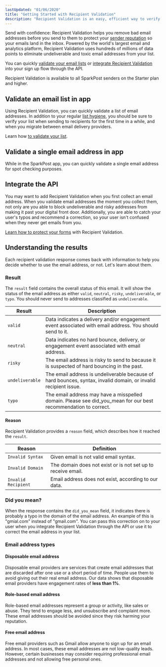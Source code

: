 ```yaml
---
lastUpdated: "01/06/2020"
title: "Getting Started with Recipient Validation"
description: "Recipient Validation is an easy, efficient way to verify that email addresses are valid before you send."
---
```


Send with confidence: Recipient Validation helps you remove bad email addresses before you send to them to protect your [sender reputation](https://www.sparkpost.com/email-deliverability-guide/sender-reputation/) so your emails land in the inbox. Powered by the world's largest email and analytics platform, Recipient Validation uses hundreds of millions of data points to eliminate undeliverable and toxic email addresses from your list.

You can quickly [validate your email lists](./validate-an-email-list/) or [integrate Recipient Validation](./integration-guide/) into your sign up flow through the API.

Recipient Validation is available to all SparkPost senders on the Starter plan and higher.

## Validate an email list in app

Using Recipient Validation, you can quickly validate a list of email addresses. In addition to your regular [list hygiene](https://www.sparkpost.com/blog/sending-email-to-inactive-users/), you should be sure to verify your list when sending to recipients for the first time in a while, and when you migrate between email delivery providers.

Learn how [to validate your list](./validate-an-email-list/).

## Validate a single email address in app

While in the SparkPost app, you can quickly validate a single email address for spot checking purposes. 

## Integrate the API

You may want to add Recipient Validation when you first collect an email address. When you validate email addresses the moment you collect them, not only are you able to block undeliverable and risky addresses from making it past your digital front door. Additionally, you are able to catch your user's typos and recommend a correction, so your user isn't confused when they never get emails from you.

[Learn how to protect your forms](./integration-guide/) with Recipient Validation.

## Understanding the results

Each recipient validation response comes back with information to help you decide whether to use the email address, or not. Let's learn about them.

### Result

The `result` field contains the overall status of this email. It will show the status of the email address as either `valid`, `neutral`, `risky`, `undeliverable`, or `typo`. You should never send to addresses classified as `undeliverable`.

| Result          | Description |
| --------------- | --------------- |
| `valid`         | Data indicates a delivery and/or engagement event associated with email address. You should send to it. |
| `neutral`       | Data indicates no hard bounce, delivery, or engagement event associated with email address. |
| `risky`         | The email address is risky to send to because it is suspected of hard bouncing in the past. |
| `undeliverable` | The email address is undeliverable because of hard bounces, syntax, invalid domain, or invalid recipient issue. |
| `typo`          | The email address may have a misspelled domain. Please see did_you_mean for our best recommendation to correct. |

#### Reason

Recipient Validation provides a `reason` field, which describes how it reached the `result`.

| Reason               | Definition |
|----------------------|---------------|
| `Invalid Syntax`       | Given email is not valid email syntax. |
| `Invalid Domain`       | The domain does not exist or is not set up to receive email. |
| `Invalid Recipient`    | Email address does not exist, according to our data. |

### Did you mean?

When the response contains the `did_you_mean` field, it indicates there is probably a typo in the domain of the email address. An example of this is "gmial.com" instead of "gmail.com". You can pass this correction on to your user when you integrate Recipient Validation through the API or use it to correct the email address in your list.

### Email address types

#### Disposable email address

Disposable email providers are services that create email addresses that are discarded after one use or a short period of time. People use them to avoid giving out their real email address. Our data shows that disposable email providers have engagement rates of **less than 1%**.

#### Role-based email address

Role-based email addresses represent a group or activity, like sales or abuse. They tend to engage less, and unsubscribe and complaint more. These email addresses should be avoided since they risk harming your reputation.

#### Free email address

Free email providers such as Gmail allow anyone to sign up for an email address. In most cases, these email addresses are not low-quality leads. However, certain businesses may consider requiring professional email addresses and not allowing free personal ones.

